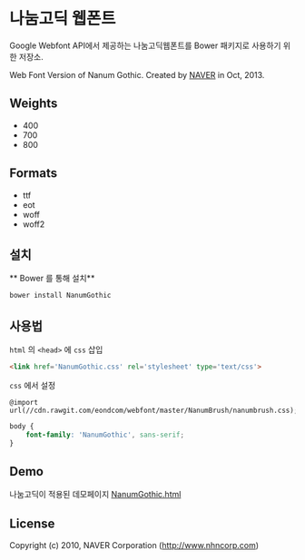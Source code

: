 # 나눔고딕 웹폰트

Google Webfont API에서 제공하는 나눔고딕웹폰트를 Bower 패키지로 사용하기 위한 저장소.

Web Font Version of Nanum Gothic. Created by [NAVER](http://www.naver.com) in Oct, 2013.


## Weights

- 400
- 700
- 800

## Formats

- ttf
- eot
- woff
- woff2




## 설치

** Bower 를 통해 설치**

```sh
bower install NanumGothic
```



## 사용법

`html` 의 `<head>` 에 `css` 삽입

```html
<link href='NanumGothic.css' rel='stylesheet' type='text/css'>
```

`css` 에서 설정

```
@import url(//cdn.rawgit.com/eondcom/webfont/master/NanumBrush/nanumbrush.css);
```

```css
body {
	font-family: 'NanumGothic', sans-serif;
}
```





## Demo

나눔고딕이 적용된 데모페이지 [NanumGothic.html](http://htmlpreview.github.io/?https://github.com/demun/NanumGothic/blob/master/NanumGothic.html)



## License

Copyright (c) 2010, NAVER Corporation (http://www.nhncorp.com)

